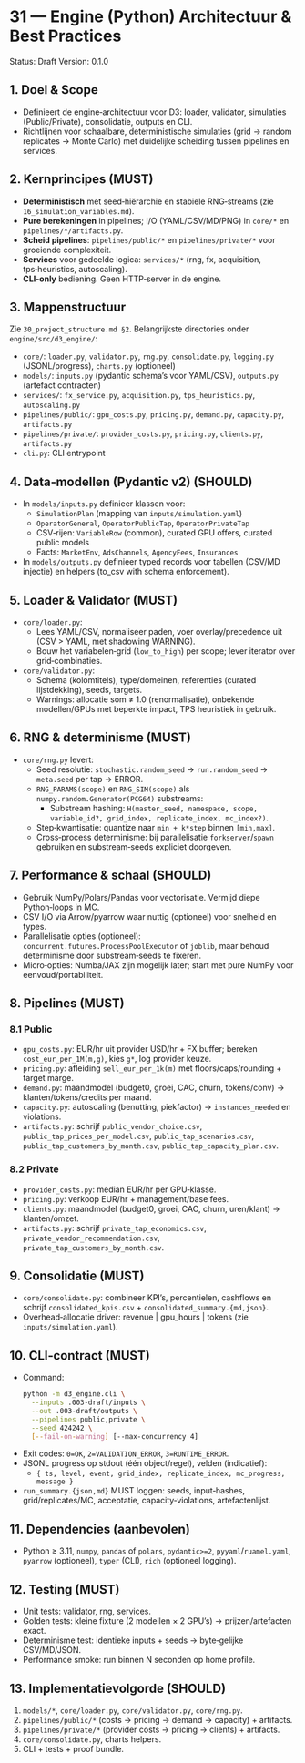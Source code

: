 # 31 — Engine (Python) Architectuur & Best Practices

Status: Draft
Version: 0.1.0

## 1. Doel & Scope

- Definieert de engine‑architectuur voor D3: loader, validator, simulaties (Public/Private), consolidatie, outputs en CLI.
- Richtlijnen voor schaalbare, deterministische simulaties (grid → random replicates → Monte Carlo) met duidelijke scheiding tussen pipelines en services.

## 2. Kernprincipes (MUST)

- **Deterministisch** met seed‑hiërarchie en stabiele RNG‑streams (zie `16_simulation_variables.md`).
- **Pure berekeningen** in pipelines; I/O (YAML/CSV/MD/PNG) in `core/*` en `pipelines/*/artifacts.py`.
- **Scheid pipelines**: `pipelines/public/*` en `pipelines/private/*` voor groeiende complexiteit.
- **Services** voor gedeelde logica: `services/*` (rng, fx, acquisition, tps‑heuristics, autoscaling).
- **CLI‑only** bediening. Geen HTTP‑server in de engine.

## 3. Mappenstructuur

Zie `30_project_structure.md §2`. Belangrijkste directories onder `engine/src/d3_engine/`:

- `core/`: `loader.py`, `validator.py`, `rng.py`, `consolidate.py`, `logging.py` (JSONL/progress), `charts.py` (optioneel)
- `models/`: `inputs.py` (pydantic schema’s voor YAML/CSV), `outputs.py` (artefact contracten)
- `services/`: `fx_service.py`, `acquisition.py`, `tps_heuristics.py`, `autoscaling.py`
- `pipelines/public/`: `gpu_costs.py`, `pricing.py`, `demand.py`, `capacity.py`, `artifacts.py`
- `pipelines/private/`: `provider_costs.py`, `pricing.py`, `clients.py`, `artifacts.py`
- `cli.py`: CLI entrypoint

## 4. Data‑modellen (Pydantic v2) (SHOULD)

- In `models/inputs.py` definieer klassen voor:
  - `SimulationPlan` (mapping van `inputs/simulation.yaml`)
  - `OperatorGeneral`, `OperatorPublicTap`, `OperatorPrivateTap`
  - CSV‑rijen: `VariableRow` (common), curated GPU offers, curated public models
  - Facts: `MarketEnv`, `AdsChannels`, `AgencyFees`, `Insurances`
- In `models/outputs.py` definieer typed records voor tabellen (CSV/MD injectie) en helpers (to_csv with schema enforcement).

## 5. Loader & Validator (MUST)

- `core/loader.py`:
  - Lees YAML/CSV, normaliseer paden, voer overlay/precedence uit (CSV > YAML, met shadowing WARNING).
  - Bouw het variabelen‑grid (`low_to_high`) per scope; lever iterator over grid‑combinaties.
- `core/validator.py`:
  - Schema (kolomtitels), type/domeinen, referenties (curated lijstdekking), seeds, targets.
  - Warnings: allocatie som ≠ 1.0 (renormalisatie), onbekende modellen/GPUs met beperkte impact, TPS heuristiek in gebruik.

## 6. RNG & determinisme (MUST)

- `core/rng.py` levert:
  - Seed resolutie: `stochastic.random_seed` → `run.random_seed` → `meta.seed` per tap → ERROR.
  - `RNG_PARAMS(scope)` en `RNG_SIM(scope)` als `numpy.random.Generator(PCG64)` substreams:
    - Substream hashing: `H(master_seed, namespace, scope, variable_id?, grid_index, replicate_index, mc_index?)`.
  - Step‑kwantisatie: quantize naar `min + k*step` binnen `[min,max]`.
  - Cross‑process determinisme: bij parallelisatie `forkserver`/`spawn` gebruiken en substream‑seeds expliciet doorgeven.

## 7. Performance & schaal (SHOULD)

- Gebruik NumPy/Polars/Pandas voor vectorisatie. Vermijd diepe Python‑loops in MC.
- CSV I/O via Arrow/pyarrow waar nuttig (optioneel) voor snelheid en types.
- Parallelisatie opties (optioneel): `concurrent.futures.ProcessPoolExecutor` of `joblib`, maar behoud determinisme door substream‑seeds te fixeren.
- Micro‑opties: Numba/JAX zijn mogelijk later; start met pure NumPy voor eenvoud/portabiliteit.

## 8. Pipelines (MUST)

### 8.1 Public

- `gpu_costs.py`: EUR/hr uit provider USD/hr + FX buffer; bereken `cost_eur_per_1M(m,g)`, kies `g*`, log provider keuze.
- `pricing.py`: afleiding `sell_eur_per_1k(m)` met floors/caps/rounding + target marge.
- `demand.py`: maandmodel (budget0, groei, CAC, churn, tokens/conv) → klanten/tokens/credits per maand.
- `capacity.py`: autoscaling (benutting, piekfactor) → `instances_needed` en violations.
- `artifacts.py`: schrijf `public_vendor_choice.csv`, `public_tap_prices_per_model.csv`, `public_tap_scenarios.csv`, `public_tap_customers_by_month.csv`, `public_tap_capacity_plan.csv`.

### 8.2 Private

- `provider_costs.py`: median EUR/hr per GPU‑klasse.
- `pricing.py`: verkoop EUR/hr + management/base fees.
- `clients.py`: maandmodel (budget0, groei, CAC, churn, uren/klant) → klanten/omzet.
- `artifacts.py`: schrijf `private_tap_economics.csv`, `private_vendor_recommendation.csv`, `private_tap_customers_by_month.csv`.

## 9. Consolidatie (MUST)

- `core/consolidate.py`: combineer KPI’s, percentielen, cashflows en schrijf `consolidated_kpis.csv` + `consolidated_summary.{md,json}`.
- Overhead‑allocatie driver: revenue | gpu_hours | tokens (zie `inputs/simulation.yaml`).

## 10. CLI‑contract (MUST)

- Command:
  ```bash
  python -m d3_engine.cli \
    --inputs .003-draft/inputs \
    --out .003-draft/outputs \
    --pipelines public,private \
    --seed 424242 \
    [--fail-on-warning] [--max-concurrency 4]
  ```
- Exit codes: `0=OK`, `2=VALIDATION_ERROR`, `3=RUNTIME_ERROR`.
- JSONL progress op stdout (één object/regel), velden (indicatief):
  - `{ ts, level, event, grid_index, replicate_index, mc_progress, message }`
- `run_summary.{json,md}` MUST loggen: seeds, input‑hashes, grid/replicates/MC, acceptatie, capacity‑violations, artefactenlijst.

## 11. Dependencies (aanbevolen)

- Python ≥ 3.11, `numpy`, `pandas` of `polars`, `pydantic>=2`, `pyyaml`/`ruamel.yaml`, `pyarrow` (optioneel), `typer` (CLI), `rich` (optioneel logging).

## 12. Testing (MUST)

- Unit tests: validator, rng, services.
- Golden tests: kleine fixture (2 modellen × 2 GPU’s) → prijzen/artefacten exact.
- Determinisme test: identieke inputs + seeds → byte‑gelijke CSV/MD/JSON.
- Performance smoke: run binnen N seconden op home profile.

## 13. Implementatievolgorde (SHOULD)

1) `models/*`, `core/loader.py`, `core/validator.py`, `core/rng.py`.
2) `pipelines/public/*` (costs → pricing → demand → capacity) + artifacts.
3) `pipelines/private/*` (provider costs → pricing → clients) + artifacts.
4) `core/consolidate.py`, charts helpers.
5) CLI + tests + proof bundle.
